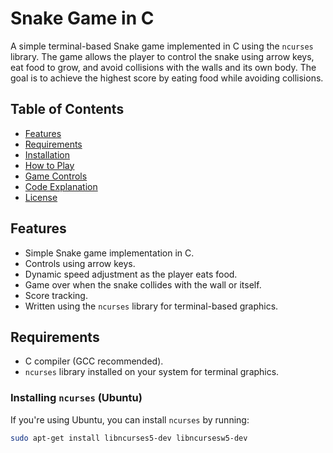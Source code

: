 # Snake Game in C

A simple terminal-based Snake game implemented in C using the `ncurses` library. The game allows the player to control the snake using arrow keys, eat food to grow, and avoid collisions with the walls and its own body. The goal is to achieve the highest score by eating food while avoiding collisions.

## Table of Contents
- [Features](#features)
- [Requirements](#requirements)
- [Installation](#installation)
- [How to Play](#how-to-play)
- [Game Controls](#game-controls)
- [Code Explanation](#code-explanation)
- [License](#license)

## Features
- Simple Snake game implementation in C.
- Controls using arrow keys.
- Dynamic speed adjustment as the player eats food.
- Game over when the snake collides with the wall or itself.
- Score tracking.
- Written using the `ncurses` library for terminal-based graphics.

## Requirements
- C compiler (GCC recommended).
- `ncurses` library installed on your system for terminal graphics.

### Installing `ncurses` (Ubuntu)
If you're using Ubuntu, you can install `ncurses` by running:
```bash
sudo apt-get install libncurses5-dev libncursesw5-dev
